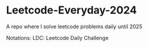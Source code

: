 # Leetcode-Everyday-2024
A repo where I solve leetcode problems daily until 2025

Notations:
LDC: Leetcode Daily Challenge
